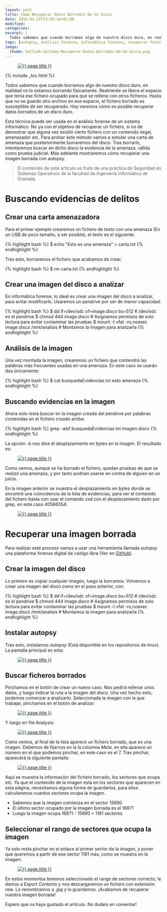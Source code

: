 ```yaml
---
layout: post
title: Cómo Recuperar Datos Borrados De Un Disco
date: 2016-01-21T23:26:14+01:00
modified:
categories:
excerpt: |
  Todos sabemos que cuando borramos algo de nuestro disco duro, en realidad no lo estamos borrando físicamente. Realmente se libera el espacio que tenía ese fichero ocupado para que se rellene con otros ficheros. Hasta que no se guarde otro archivo en ese espacio, el fichero borrado es susceptible de ser recuperado. Hoy veremos cómo es posible recuperar datos borrados de un disco duro.
tags: [autopsy, análisis forense, informática forense, recuperar fotos borradas, recuperar ficheros borrados, he borrado mi disco duro, tutorial autopsy, recuperar ficheros con autopsy, autopsy tutorial, restore deleted files with autopsy, restore deleted image with autopsy, como recuperar información de un disco duro]
image:
  thumb: hotlink-ok/Como-Recuperar-Datos-Borrados-De-Un-Disco.png
---
```


<figure>
  <a href="/images/Como-Recuperar-Datos-Borrados-De-Un-Disco.png"><img src="/images/Como-Recuperar-Datos-Borrados-De-Un-Disco.png" title="{{ page.title }}" alt="{{ page.title }}" /></a>
</figure>

{% include _toc.html %}

Todos sabemos que cuando borramos algo de nuestro disco duro, en realidad no lo estamos borrando físicamente. Realmente se libera el espacio que tenía ese fichero ocupado para que se rellene con otros ficheros. Hasta que no se guarde otro archivo en ese espacio, el fichero borrado es susceptible de ser recuperado. Hoy veremos cómo es posible recuperar datos borrados de un disco duro.

<!--ad-->

Esta técnica puede ser usada en el análisis forense de un sistema informático. No ya con el objetivo de recuperar un fichero, si no de demostrar que alguna vez existió cierto fichero con un contenido ilegal, amenazador etc. Para probar éste método vamos a simular una carta de amenaza que posteriormente borraremos del disco. Tras borrarlo, intentaremos buscar en dicho disco la evidencia de la amenaza, válida como prueba judicial. Más adelante mostraremos cómo recuperar una imagen borrada con autopsy.

> El contenido de este artículo es fruto de una práctica de Seguridad en Sistemas Operativos de la facultad de Ingeniería Informática de Granada.

# Buscando evidencias de delitos

## Crear una carta amenazadora

Para el primer ejemplo crearemos un fichero de texto con una amenaza (En un USB de poco tamaño, a ser posible), el texto es el siguiente:

{% highlight bash %}
$ echo "Esto es una amenaza" > carta.txt
{% endhighlight %}

Tras esto, borraremos el fichero que acabamos de crear.

{% highlight bash %}
$ rm carta.txt
{% endhighlight %}

## Crear una imagen del disco a analizar

En informática forense, lo ideal es crear una imagen del disco a analizar, para evitar modificarlo. Usaremos un pendrive por ser de menor capacidad:

{% highlight bash %}
$ dd if=/dev/sdc of=image.disco bs=512 # /dev/sdc es el pendrive
$ chmod 444 image.disco # Asignamos permisos de solo lectura para evitar contaminar las pruebas
$ mount -t vfat -ro,noexec image.disco /mnt/analisis # Montamos la imagen para analizarla
{% endhighlight %}

## Análisis de la imagen

Una vez montada la imagen, crearemos un fichero que contendrá las palabras más frecuentes usadas en una amenaza. En este caso se usarán dos únicamente:

{% highlight bash %}
$ cat busquedaEvidencias.txt
esto
amenaza
{% endhighlight %}

## Buscando evidencias en la imagen

Ahora solo resta buscar en la imagen creada del pendrive por palabras contenidas en el fichero creado arriba:

{% highlight bash %}
grep -aibf busquedaEvidencias.txt imagen.disco
{% endhighlight %}

La opción -b nos dice el desplazamiento en bytes en la imagen. El resultado es:

<figure>
  <a href="/images/Como-Recuperar-Datos-Borrados-De-Un-Disco-grep.png"><img src="/images/Como-Recuperar-Datos-Borrados-De-Un-Disco-grep.png" title="{{ page.title }}" alt="{{ page.title }}" /></a>
</figure>

Como vemos, aunque se ha borrado el fichero, quedan pruebas de que se realizó una amenaza, y por tanto podrían usarse en contra de alguien en un juicio.

En la imagen anterior se muestra el desplazamiento en bytes donde se encontró una coincidencia de la lista de evidencias, para ver el contenido del fichero basta con usar el comando _xxd_ con el desplazamiento dado por grep, en este caso 40566354:

<figure>
  <a href="/images/Como-Recuperar-Datos-Borrados-De-Un-Disco.png"><img src="/images/Como-Recuperar-Datos-Borrados-De-Un-Disco.png" title="{{ page.title }}" alt="{{ page.title }}" /></a>
</figure>

# Recuperar una imagen borrada

Para realizar este proceso vamos a usar una herramienta llamada _autopsy_ una plataforma forense digital de código libre (Ver en [GitHub](https://github.com/sleuthkit/autopsy "Repositorio autopsy")).

## Crear la imagen del disco

Lo primero es copiar cualquier imagen, luego la borramos. Volvemos a crear una imagen del disco como en el paso anterior, con:

{% highlight bash %}
$ dd if=/dev/sdc of=image.disco bs=512 # /dev/sdc es el pendrive
$ chmod 444 image.disco # Asignamos permisos de solo lectura para evitar contaminar las pruebas
$ mount -t vfat -ro,noexec image.disco /mnt/analisis # Montamos la imagen para analizarla
{% endhighlight %}

## Instalar autopsy

Tras esto, instalamos _autopsy_ (Está disponible en los repositorios de linux). La pantalla principal es esta:

<figure>
  <a href="/images/autopsyTutorial.png"><img src="/images/autopsyTutorial.png" title="{{ page.title }}" alt="{{ page.title }}" /></a>
</figure>

## Buscar ficheros borrados

Pinchamos en el botón de crear un nuevo caso. Nos pedirá rellenar unos datos, y luego indicar la ruta a la imagen del disco. Una vez hecho esto, podemos comenzar a analizarlo. Seleccionada la imagen con la que trabajar, pinchamos en el botón de analizar:

<figure>
  <a href="/images/autopsyAnalyce.png"><img src="/images/autopsyAnalyce.png" title="{{ page.title }}" alt="{{ page.title }}" /></a>
</figure>

Y luego en file Analysis:

<figure>
  <a href="/images/autopsyfileAnalysis.png"><img src="/images/autopsyfileAnalysis.png" title="{{ page.title }}" alt="{{ page.title }}" /></a>
</figure>

Como vemos, al final de la lista aparece un fichero borrado, que es una imagen. Debemos de fijarnos en la la columna _Meta_, en ella aparece un número en el que podemos pinchar, en este caso es el 7. Tras pinchar, aparecerá la siguiente pantalla:

<figure>
  <a href="/images/autopsyMeta.png"><img src="/images/autopsyMeta.png" title="{{ page.title }}" alt="{{ page.title }}" /></a>
</figure>

Aquí se muestra la información del fichero borrado, los sectores que ocupa etc. Ya que el contenido de la imagen está en los sectores que aparecen en esta página, necesitamos alguna forma de guardarlos, para ellos calcularemos cuantos sectores ocupa la imagen.

- Sabemos que la imagen comienza en el sector 15690.
- El último sector ocupado por la imagen borrada es el 16871
- Luego la imagen ocupa 16871 - 15690 = 1181 sectores

## Seleccionar el rango de sectores que ocupa la imagen

Ya solo resta pinchar en el enlace al primer sector de la imagen, y poner que queremos a partir de ese sector 1181 más, como se muestra en la imagen:

<figure>
  <a href="/images/autopsyDataUnit.png"><img src="/images/autopsyDataUnit.png" title="{{ page.title }}" alt="{{ page.title }}" /></a>
</figure>

En estos momentos tenemos seleccionado el rango de sectores correcto, le damos a _Export Contents_ y nos descargaremos un fichero con extensión _raw_. Lo renombramos a _.jpg_  y lo guardamos. ¡Acabamos de recuperar nuestra imagen borrada!

Espero que os haya gustado el artículo. No dudeis en comentar!
